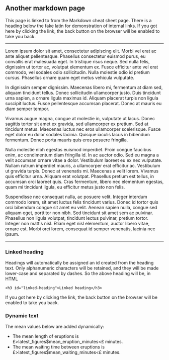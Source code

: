 ## Another markdown page

This page is linked to from the Markdown cheat sheet page. There is a heading below the fake latin for demonstration of internal links. If you got here by clicking the link, the back button on the browser will be enabled to take you back.

---

Lorem ipsum dolor sit amet, consectetur adipiscing elit. Morbi vel erat ac ante aliquet pellentesque. Phasellus consectetur euismod purus, eu convallis erat malesuada eget. In tristique risus neque. Sed nulla felis, dignissim ut tortor ac, volutpat elementum ex. Fusce efficitur ante vel erat commodo, vel sodales odio sollicitudin. Nulla molestie odio id pretium cursus. Phasellus ornare quam eget metus vehicula vulputate.

In dignissim semper dignissim. Maecenas libero mi, fermentum at diam sed, aliquam tincidunt tellus. Donec sollicitudin ullamcorper justo. Duis tincidunt urna sapien, a ornare ligula maximus id. Aliquam placerat turpis non ligula suscipit luctus. Fusce pellentesque accumsan placerat. Donec at mauris eu diam semper tempor.

Vivamus augue magna, congue at molestie in, vulputate ut lacus. Donec sagittis tortor sit amet ex gravida, sed ullamcorper ex pretium. Sed at tincidunt metus. Maecenas luctus nec eros ullamcorper scelerisque. Fusce eget dolor eu dolor sodales lacinia. Quisque iaculis lacus in bibendum fermentum. Donec porta mauris quis eros posuere fringilla.

Nulla molestie nibh egestas euismod imperdiet. Proin congue faucibus enim, ac condimentum diam fringilla id. In ac auctor odio. Sed eu magna a velit accumsan ornare vitae a dolor. Vestibulum laoreet eu ex nec vulputate. Nullam rutrum imperdiet mauris, a ullamcorper erat efficitur ac. Vestibulum ut gravida turpis. Donec at venenatis mi. Maecenas a velit lorem. Vivamus quis efficitur urna. Aliquam erat volutpat. Phasellus pretium est tellus, in accumsan orci laoreet quis. Cras fermentum, libero nec elementum egestas, quam mi tincidunt ligula, eu efficitur metus justo non felis.

Suspendisse nec consequat nulla, ac posuere velit. Integer interdum commodo lorem, sit amet luctus felis tincidunt varius. Donec id tortor quis orci bibendum congue sit amet eu velit. Aenean sapien nulla, congue sed aliquam eget, porttitor non nibh. Sed tincidunt sit amet sem ac pulvinar. Phasellus non ligula volutpat, tincidunt lectus pulvinar, pretium tortor. Integer non mattis nisl. Etiam eget nisl elementum, auctor libero vitae, ornare est. Morbi orci lorem, consequat id semper venenatis, lacinia nec ipsum.

---

### Linked heading

Headings will automatically be assigned an id created from the heading text. Only alphanumeric characters will be retained, and they will be made lower-case and separated by dashes. So the above heading will be, in HTML

`<h3 id="linked-heading">Linked heading</h3>`

If you got here by clicking the link, the back button on the browser will be enabled to take you back.

### Dynamic text

The mean values below are added dynamically:

* The mean length of eruptions is £>latest_figures$mean_eruption_minutes<£ minutes.
* The mean waiting time between eruptions is £>latest_figures$mean_waiting_minutes<£ minutes.
